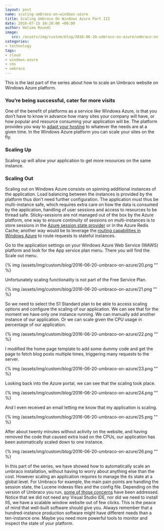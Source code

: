 ```yaml
---
layout: post
name: scaling-umbraco-on-windows-azure 
title: Scaling Umbraco On Windows Azure Part III
date: 2016-07-15 10:20:00 +00:00
author: Halima Koundi
image:
   src: /assets/img/custom/blog/2016-06-20-umbraco-on-azure/umbraco-on-azure.jpg
categories:
- technology
tags:
- cloud 
- windows-azure 
- cms
- umbraco
---
```


This is the last part of the series about how to scale an Umbraco website on Windows Azure platform.


### You’re being successful, cater for more visits

One of the benefit of platforms as a service like Windows Azure, is that you don’t have to know in advance how many sites your company will have, or how popular and resource consuming your application will be. 
The platform provides you way to [adapt your hosting](https://azure.microsoft.com/en-gb/blog/scaling-up-and-scaling-out-in-windows-azure-web-sites/) to whatever the needs are at a given time. 
In the Windows Azure platform you can scale your sites on the fly.

### Scaling Up

Scaling up will allow your application to get more resources on the same instance.

### Scaling Out
	
Scaling out on Windows Azure consists on spinning additional instances of the application. 
Load balancing between the instances is provided by the platform thus don’t need further configuration. 
The application must thus be multi-instance safe, which requires extra care on how the data is consumed by the application, handling of user sessions and access to resources to be thread safe. 
Sticky-sessions are not managed out of the box by the Azure platform, one way to ensure continuity of sessions on multi-instances is to store sessions in the [Azure session state provider](https://msdn.microsoft.com/library/azure/gg185668.aspx) or in the Azure Redis Cache; another way would be to leverage the [routing capabilities in Windows Azure](https://channel9.msdn.com/shows/Cloud+Cover/Cloud-Cover-Episode-24-Routing-in-Windows-Azure/) to route requests to stateful instances.

Go to the application settings on your Windows Azure Web Service (WAWS) platform and look for the App service plan menu. There you will find the Scale out menu.

{% img /assets/img/custom/blog/2016-06-20-umbraco-on-azure/20.png "" %}

Unfortunately scaling functionality is not part of the Free Service Plan.

{% img /assets/img/custom/blog/2016-06-20-umbraco-on-azure/21.png "" %}

So we need to select the S1 Standard plan to be able to access scaling options and configure the scaling of our application. We can see that for the moment we have only one instance running.
We can manually add another instance of our application. Or we can scale given the CPU usage in percentage of our application.

{% img /assets/img/custom/blog/2016-06-20-umbraco-on-azure/22.png "" %}

I modified the home page template to add some dummy code and get the page to fetch blog posts multiple times, triggering many requests to the server.

{% img /assets/img/custom/blog/2016-06-20-umbraco-on-azure/23.png "" %}

Looking back into the Azure portal, we can see that the scaling took place.

{% img /assets/img/custom/blog/2016-06-20-umbraco-on-azure/24.png "" %}

And I even received an email letting me know that my application is scaling.

{% img /assets/img/custom/blog/2016-06-20-umbraco-on-azure/25.png "" %}

After about twenty minutes without activity on the website, and having removed the code that caused extra load on the CPUs, our application has been automatically scaled down to one instance.

{% img /assets/img/custom/blog/2016-06-20-umbraco-on-azure/26.png "" %}

In this part of the series, we have showed how to automatically scale an umbraco installation, without having to worry about anything else than the cost.
However scaling an application requires to manage the its state at a global level. 
For Umbraco for example, the main pain points are handling the session state, the Lucene indexes files and the config file. 
Depending on the version of Umbraco you run, [some of those concerns](http://blog.orbitone.com/post/Does-Umbraco-really-loves-Windows-Azure) have been addressed.
Notice that we did not need any Visual Studio IDE, nor did we need to install IIS, we have a scalable window website out of few clicks.
This is the peace of mind that well-built software should give you.
Always remember that a hundred-instance production software might have different needs than a ten-instance one.
Maybe you need more powerful tools to monitor and inspect the state of your platform.




